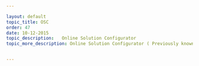 ```yaml
---

layout: default
topic_title: OSC
order: 47
date: 10-12-2015
topic_description:   Online Solution Configurator
topic_more_description: Online Solution Configurator ( Previously known has Dell Star )  is an online application used to configure DataCenter orders and other types of Solution Orders. Primarily Solution orders are those where Dell is offering e2e solution from Hardware, software, data management, storage and setup of datacenters etc. OSC orders even though they are split and fulfilled, they need to be assembled back in the logistics and  shipped in the groups. OCI has a service to pull the Solution attributes from OSC and update it to OMEGA. These attributes are needed by EBI.  OCI also has a service callout to SDR to generate the agreement ID based on which entitlements are created for the solution orders. 


---
```

